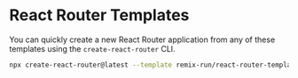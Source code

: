 # React Router Templates

You can quickly create a new React Router application from any of these templates using the `create-react-router` CLI.

```bash
npx create-react-router@latest --template remix-run/react-router-templates/<template-name>
```
